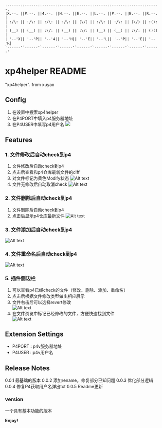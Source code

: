```
.------..------..------..------..------..------..------..------..------.
|X.--. ||P.--. ||4.--. ||H.--. ||E.--. ||L.--. ||P.--. ||E.--. ||R.--. |
| :/\: || :/\: || :/\: || :/\: || (\/) || :/\: || :/\: || (\/) || :(): |
| (__) || (__) || :\/: || (__) || :\/: || (__) || (__) || :\/: || ()() |
| '--'X|| '--'P|| '--'4|| '--'H|| '--'E|| '--'L|| '--'P|| '--'E|| '--'R|
`------'`------'`------'`------'`------'`------'`------'`------'`------'
```


# xp4helper README

"xp4helper". from xuyao

## Config

1. 在设置中搜索xp4helper
2. 在P4PORT中填入p4服务器地址
3. 在P4USER中填写p4用户名
![](https://gitee.com/XNICER/xp4-helper/raw/master/config.png)

## Features

### 1. 文件修改后自动check到p4

1. 文件修改后自动check到p4
2. 点击后查看和p4仓库最新文件的diff
3. 对文件标记为黄色Modify状态
![Alt text](https://gitee.com/XNICER/xp4-helper/raw/master/modify.gif)
4. 文件无修改后自动取消check
![Alt text](https://gitee.com/XNICER/xp4-helper/raw/master/modify-revert.gif)

### 2. 文件删除后自动check到p4

1. 文件删除后自动check到p4
2. 点击后显示p4仓库最新文件
![Alt text](https://gitee.com/XNICER/xp4-helper/raw/master/delete.gif)

### 3. 文件添加后自动check到p4

![Alt text](https://gitee.com/XNICER/xp4-helper/raw/master/add.gif)

### 4. 文件重命名后自动check到p4

![Alt text](https://gitee.com/XNICER/xp4-helper/raw/master/rename.gif)

### 5. 插件侧边栏

1. 可以查看p4已经check的文件（修改、删除、添加、重命名）
2. 点击后根据文件修改类型做出相应展示
3. 文件右击后可以选择revert修改<br>
![Alt text](https://gitee.com/XNICER/xp4-helper/raw/master/revert.png)
4. 在文件浏览中标记已经修改的文件，方便快速找到文件<br>
![Alt text](https://gitee.com/XNICER/xp4-helper/raw/master/files.png)

## Extension Settings

- P4PORT : p4v服务器地址
- P4USER : p4v用户名

## Release Notes

0.0.1 最基础的版本
0.0.2 添加rename，修复部分已知问题
0.0.3 优化部分逻辑
0.0.4 修复P4获取用户名弹出txt
0.0.5 Readme更新

### version

一个具有基本功能的版本

**Enjoy!**
